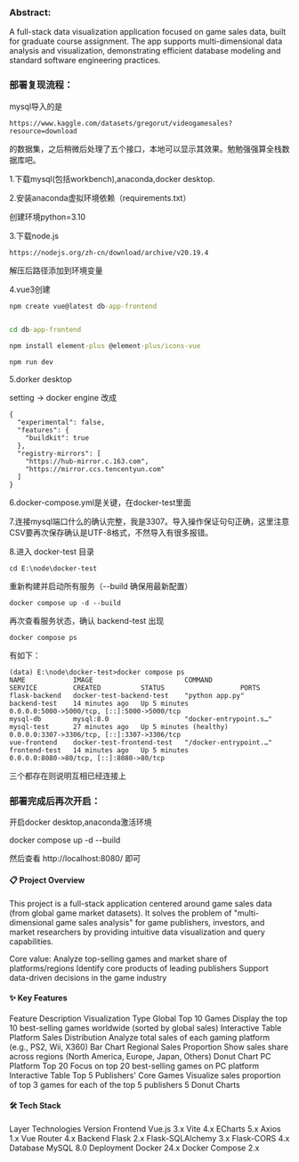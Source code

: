 ### Abstract:

A full-stack data visualization application focused on game sales data, built for graduate course assignment. The app supports multi-dimensional data analysis and visualization, demonstrating efficient database modeling and standard software engineering practices.



### 部署复现流程：

mysql导入的是

```website
https://www.kaggle.com/datasets/gregorut/videogamesales?resource=download
```

的数据集，之后稍微后处理了五个接口，本地可以显示其效果。勉勉强强算全栈数据库吧。



1.下载mysql(包括workbench),anaconda,docker desktop.



2.安装anaconda虚拟环境依赖（requirements.txt）

创建环境python=3.10



3.下载node.js 

```website
https://nodejs.org/zh-cn/download/archive/v20.19.4
```

解压后路径添加到环境变量



4.vue3创建

```cmd
npm create vue@latest db-app-frontend


cd db-app-frontend

npm install element-plus @element-plus/icons-vue

npm run dev
```



5.dorker desktop 

setting -> docker engine 改成

```
{
  "experimental": false,
  "features": {
    "buildkit": true
  },
  "registry-mirrors": [
    "https://hub-mirror.c.163.com",
    "https://mirror.ccs.tencentyun.com"
  ]
}

```

6.docker-compose.yml是关键，在docker-test里面



7.连接mysql端口什么的确认完整，我是3307。导入操作保证句句正确，这里注意CSV要再次保存确认是UTF-8格式，不然导入有很多报错。



8.进入 docker-test 目录

```
cd E:\node\docker-test
```



重新构建并启动所有服务（--build 确保用最新配置）

```
docker compose up -d --build
```

再次查看服务状态，确认 backend-test 出现

```
docker compose ps
```

有如下：

```
(data) E:\node\docker-test>docker compose ps
NAME            IMAGE                       COMMAND                   SERVICE         CREATED          STATUS                   PORTS
flask-backend   docker-test-backend-test    "python app.py"           backend-test    14 minutes ago   Up 5 minutes             0.0.0.0:5000->5000/tcp, [::]:5000->5000/tcp
mysql-db        mysql:8.0                   "docker-entrypoint.s…"   mysql-test      27 minutes ago   Up 5 minutes (healthy)   0.0.0.0:3307->3306/tcp, [::]:3307->3306/tcp
vue-frontend    docker-test-frontend-test   "/docker-entrypoint.…"   frontend-test   14 minutes ago   Up 5 minutes             0.0.0.0:8080->80/tcp, [::]:8080->80/tcp
```

三个都存在则说明互相已经连接上





### 部署完成后再次开启：

开启docker desktop,anaconda激活环境

docker compose up -d --build

然后查看
http://localhost:8080/
即可

#### 📋 Project Overview

This project is a full-stack application centered around game sales data (from global game market datasets). It solves the problem of "multi-dimensional game sales analysis" for game publishers, investors, and market researchers by providing intuitive data visualization and query capabilities.

Core value:
Analyze top-selling games and market share of platforms/regions
Identify core products of leading publishers
Support data-driven decisions in the game industry

#### ✨ Key Features

Feature	Description	Visualization Type
Global Top 10 Games	Display the top 10 best-selling games worldwide (sorted by global sales)	Interactive Table
Platform Sales Distribution	Analyze total sales of each gaming platform (e.g., PS2, Wii, X360)	Bar Chart
Regional Sales Proportion	Show sales share across regions (North America, Europe, Japan, Others)	Donut Chart
PC Platform Top 20	Focus on top 20 best-selling games on PC platform	Interactive Table
Top 5 Publishers' Core Games	Visualize sales proportion of top 3 games for each of the top 5 publishers	5 Donut Charts

#### 🛠️ Tech Stack

Layer	Technologies	Version
Frontend	Vue.js	3.x
Vite	4.x
ECharts	5.x
Axios	1.x
Vue Router	4.x
Backend	Flask	2.x
Flask-SQLAlchemy	3.x
Flask-CORS	4.x
Database	MySQL	8.0
Deployment	Docker	24.x
Docker Compose	2.x
